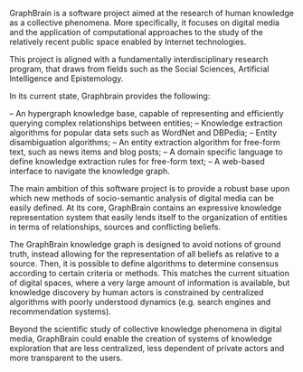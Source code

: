 GraphBrain is a software project aimed at the research of human knowledge as a collective phenomena. More specifically, it focuses on digital media and the application of computational approaches to the study of the relatively recent public space enabled by Internet technologies.

This project is aligned with a fundamentally interdisciplinary research program, that draws from fields such as the Social Sciences, Artificial Intelligence and Epistemology.

In its current state, Graphbrain provides the following:

– An hypergraph knowledge base, capable of representing and efficiently querying complex relationships between entities;
– Knowledge extraction algorithms for popular data sets such as WordNet and DBPedia;
– Entity disambiguation algorithms;
– An entity extraction algorithm for free-form text, such as news items and blog posts;
– A domain specific language to define knowledge extraction rules for free-form text;
– A web-based interface to navigate the knowledge graph.

The main ambition of this software project is to provide a robust base upon which new methods of socio-semantic analysis of digital media can be easily defined. At its core, GraphBrain contains an expressive knowledge representation system that easily lends itself to the organization of entities in terms of relationships, sources and conflicting beliefs.

The GraphBrain knowledge graph is designed to avoid notions of ground truth, instead allowing for the representation of all beliefs as relative to a source. Then, it is possible to define algorithms to determine consensus according to certain criteria or methods. This matches the current situation of digital spaces, where a very large amount of information is available, but knowledge discovery by human actors is constrained by centralized algorithms with poorly understood dynamics (e.g. search engines and recommendation systems).

Beyond the scientific study of collective knowledge phenomena in digital media, GraphBrain could enable the creation of systems of knowledge exploration that are less centralized, less dependent of private actors and more transparent to the users.